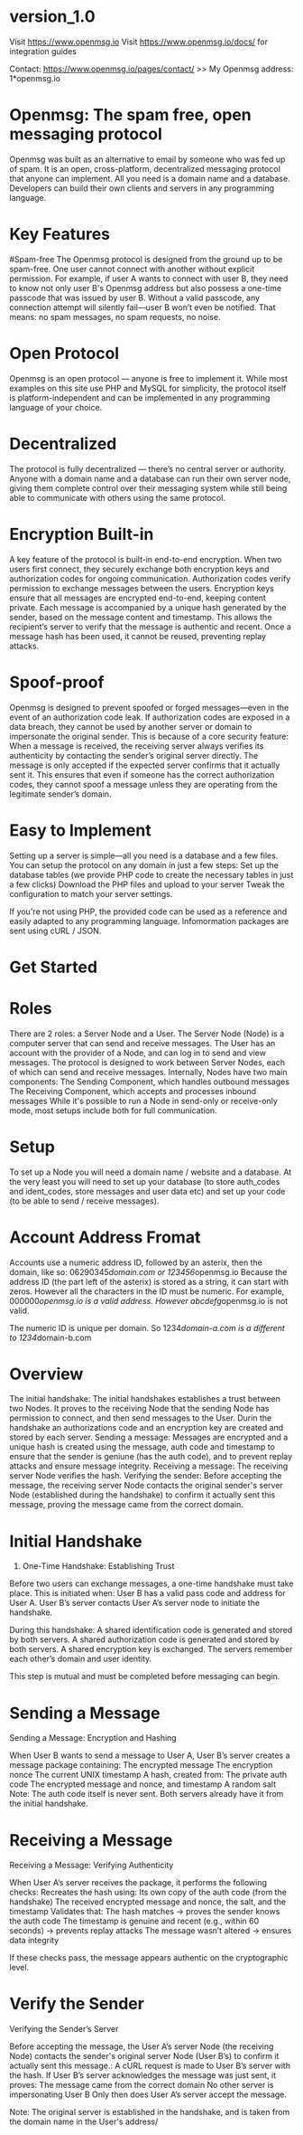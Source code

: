 # version_1.0

Visit https://www.openmsg.io
Visit https://www.openmsg.io/docs/ for integration guides

Contact: https://www.openmsg.io/pages/contact/ >> My Openmsg address: 1*openmsg.io

# Openmsg: The spam free, open messaging protocol
Openmsg was built as an alternative to email by someone who was fed up of spam. It is an open, cross-platform, decentralized messaging protocol that anyone can implement. All you need is a domain name and a database. Developers can build their own clients and servers in any programming language.


# Key Features
#Spam-free
The Openmsg protocol is designed from the ground up to be spam-free. One user cannot connect with another without explicit permission. For example, if user A wants to connect with user B, they need to know not only user B's Openmsg address but also possess a one-time passcode that was issued by user B. Without a valid passcode, any connection attempt will silently fail—user B won’t even be notified. That means: no spam messages, no spam requests, no noise.

# Open Protocol
Openmsg is an open protocol — anyone is free to implement it. While most examples on this site use PHP and MySQL for simplicity, the protocol itself is platform-independent and can be implemented in any programming language of your choice.

# Decentralized
The protocol is fully decentralized — there’s no central server or authority. Anyone with a domain name and a database can run their own server node, giving them complete control over their messaging system while still being able to communicate with others using the same protocol.

# Encryption Built-in
A key feature of the protocol is built-in end-to-end encryption. When two users first connect, they securely exchange both encryption keys and authorization codes for ongoing communication.
Authorization codes verify permission to exchange messages between the users.
Encryption keys ensure that all messages are encrypted end-to-end, keeping content private.
Each message is accompanied by a unique hash generated by the sender, based on the message content and timestamp. This allows the recipient’s server to verify that the message is authentic and recent. Once a message hash has been used, it cannot be reused, preventing replay attacks.

# Spoof-proof
Openmsg is designed to prevent spoofed or forged messages—even in the event of an authorization code leak. If authorization codes are exposed in a data breach, they cannot be used by another server or domain to impersonate the original sender. This is because of a core security feature: When a message is received, the receiving server always verifies its authenticity by contacting the sender’s original server directly. The message is only accepted if the expected server confirms that it actually sent it. This ensures that even if someone has the correct authorization codes, they cannot spoof a message unless they are operating from the legitimate sender’s domain.

# Easy to Implement
Setting up a server is simple—all you need is a database and a few files. You can setup the protocol on any domain in just a few steps:
Set up the database tables (we provide PHP code to create the necessary tables in just a few clicks)
Download the PHP files and upload to your server
Tweak the configuration to match your server settings.

If you're not using PHP, the provided code can be used as a reference and easily adapted to any programming language. Infomormation packages are sent using cURL / JSON.


# Get Started

# Roles
There are 2 roles: a Server Node and a User.
The Server Node (Node) is a computer server that can send and receive messages.
The User has an account with the provider of a Node, and can log in to send and view messages.
The protocol is designed to work between Server Nodes, each of which can send and receive messages. Internally, Nodes have two main components:
The Sending Component, which handles outbound messages
The Receiving Component, which accepts and processes inbound messages
While it's possible to run a Node in send-only or receive-only mode, most setups include both for full communication.

# Setup
To set up a Node you will need a domain name / website and a database. At the very least you will need to set up your database (to store auth_codes and ident_codes, store messages and user data etc) and set up your code (to be able to send / receive messages).

# Account Address Fromat
Accounts use a numeric address ID, followed by an asterix, then the domain, like so: 06290345*domain.com or 123456*openmsg.io
Because the address ID (the part left of the asterix) is stored as a string, it can start with zeros. However all the characters in the ID must be numeric. For example, 000000*openmsg.io is a valid address. However abcdefg*openmsg.io is not valid.

The numeric ID is unique per domain. So 1234*domain-a.com is a different to 1234*domain-b.com

# Overview
The initial handshake: The initial handshakes establishes a trust between two Nodes. It proves to the receiving Node that the sending Node has permission to connect, and then send messages to the User. Durin the handshake an authorizations code and an encryption key are created and stored by each server.
Sending a message: Messages are encrypted and a unique hash is created using the message, auth code and timestamp to ensure that the sender is geniune (has the auth code), and to prevent replay attacks and ensure message integrity.
Receiving a message: The receiving server Node verifies the hash.
Verifying the sender: Before accepting the message, the receiving server Node contacts the original sender's server Node (established during the handshake) to confirm it actually sent this message, proving the message came from the correct domain.

# Initial Handshake
1. One-Time Handshake: Establishing Trust

Before two users can exchange messages, a one-time handshake must take place. This is initiated when:
User B has a valid pass code and address for User A.
User B’s server contacts User A’s server node to initiate the handshake.

During this handshake:
A shared identification code is generated and stored by both servers.
A shared authorization code is generated and stored by both servers.
A shared encryption key is exchanged.
The servers remember each other’s domain and user identity.

This step is mutual and must be completed before messaging can begin.

# Sending a Message
Sending a Message: Encryption and Hashing

When User B wants to send a message to User A, User B’s server creates a message package containing:
The encrypted message
The encryption nonce
The current UNIX timestamp
A hash, created from:
The private auth code
The encrypted message and nonce, and timestamp
A random salt
Note: The auth code itself is never sent. Both servers already have it from the initial handshake.

# Receiving a Message
Receiving a Message: Verifying Authenticity

When User A’s server receives the package, it performs the following checks:
Recreates the hash using:
Its own copy of the auth code (from the handshake)
The received encrypted message and nonce, the salt, and the timestamp
Validates that:
The hash matches → proves the sender knows the auth code
The timestamp is genuine and recent (e.g., within 60 seconds) → prevents replay attacks
The message wasn’t altered → ensures data integrity

If these checks pass, the message appears authentic on the cryptographic level.

# Verify the Sender
Verifying the Sender’s Server

Before accepting the message, the User A’s server Node (the receiving Node) contacts the sender's original server Node (User B’s) to confirm it actually sent this message.:
A cURL request is made to User B’s server with the hash.
If User B’s server acknowledges the message was just sent, it proves:
The message came from the correct domain
No other server is impersonating User B
Only then does User A’s server accept the message.

Note: The original server is established in the handshake, and is taken from the domain name in the User's address/
